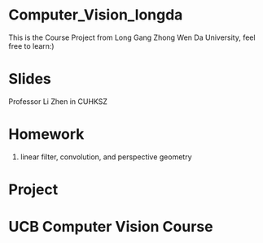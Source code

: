# Computer_Vision_longda
This is the Course Project from Long Gang Zhong Wen Da University, feel free to learn:)

# Slides
Professor Li Zhen in CUHKSZ

# Homework
1. linear filter, convolution, and perspective geometry 

# Project

# UCB Computer Vision Course
